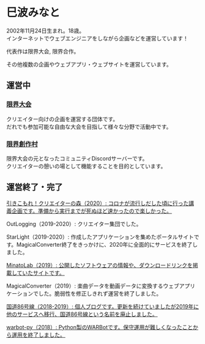 # 巳波みなと

2002年11月24日生まれ。18歳。        
インターネットでウェブエンジニアをしながら企画などを運営しています！

代表作は限界大会, 限界合作。

その他複数の企画やウェブアプリ・ウェブサイトを運営しています。

## 運営中

### [限界大会](https://genkai.work)

クリエイター向けの企画を運営する団体です。      
だれでも参加可能な自由な大会を目指して様々な分野で活動中です。

### [限界創作村](https://discord.gg/cVQZaxp)

限界大会の元となったコミュニティDiscordサーバーです。      
クリエイターの憩いの場として機能することを目的としています。

## 運営終了・完了

[引きこもれ！クリエイターの森（2020）: コロナが流行しだした頃に行った講義企画です。準備から実行までが死ぬほど速かったので楽しかった。](https://forest.open-w.net/)

OutLogging（2019-2020）: クリエイター集団でした。

StarLight（2019-2020）: 作成したアプリケーションを集めたポータルサイトです。MagicalConverter終了をきっかけに、2020年に全面的にサービスを終了しました。

[MinatoLab（2019）: 公開したソフトウェアの情報や、ダウンロードリンクを掲載していたサイトです。](https://lab.m86.work/)

MagicalConverter（2019）: 楽曲データを動画データに変換するウェブアプリケーションでした。脆弱性を修正しきれず運営を終了しました。

[国道86号線（2018-2019）: 個人ブログです。更新を続けていましたが2019年に他のサービスへ移行、国道86号線という名前を廃止しました。](https://k86g.blogspot.com/)

[warbot-py（2018）: Python製のWARBotです。保守運用が難しくなったことから運用を終了しました。](https://github.com/Chipsnet/warbot-v1)